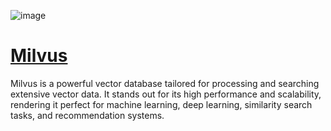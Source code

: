 ![image](https://github.com/user-attachments/assets/af0e1167-af29-4586-9cb4-573522062a5e)

# [Milvus](https://milvus.io/docs/quickstart.md)
Milvus is a powerful vector database tailored for processing and searching extensive vector data. It stands out for its high performance and scalability, rendering it perfect for machine learning, deep learning, similarity search tasks, and recommendation systems.
